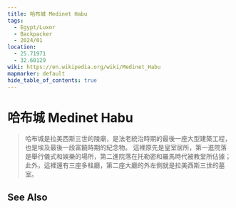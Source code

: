 ```yaml
---
title: 哈布城 Medinet Habu
tags:
  - Egypt/Luxor
  - Backpacker
  - 2024/01
location:
  - 25.71971
  - 32.60129
wiki: https://en.wikipedia.org/wiki/Medinet_Habu
mapmarker: default
hide_table_of_contents: true
---
```


哈布城 Medinet Habu
==================

> 哈布城是拉美西斯三世的陵廟，是法老統治時期的最後一座大型建築工程，也是埃及最後一段富饒時期的紀念物。 這裡原先是皇室居所，第一進院落是舉行儀式和娛樂的場所，第二進院落在托勒密和羅馬時代被教堂所佔據；此外，這裡還有三座多柱廳，第二座大廳的外左側就是拉美西斯三世的墓室。

See Also
--------

